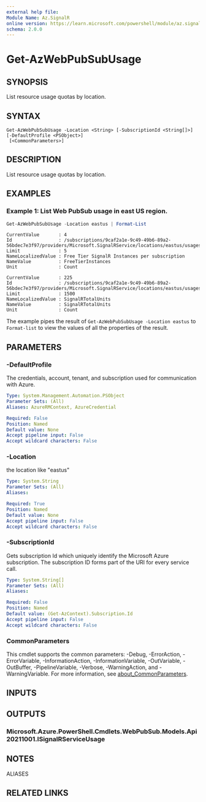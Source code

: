 ```yaml
---
external help file:
Module Name: Az.SignalR
online version: https://learn.microsoft.com/powershell/module/az.signalr/get-azwebpubsubusage
schema: 2.0.0
---
```


# Get-AzWebPubSubUsage

## SYNOPSIS
List resource usage quotas by location.

## SYNTAX

```
Get-AzWebPubSubUsage -Location <String> [-SubscriptionId <String[]>] [-DefaultProfile <PSObject>]
 [<CommonParameters>]
```

## DESCRIPTION
List resource usage quotas by location.

## EXAMPLES

### Example 1: List Web PubSub usage in east US region.
```powershell
Get-AzWebPubSubUsage -Location eastus | Format-List
```

```output
CurrentValue       : 4
Id                 : /subscriptions/9caf2a1e-9c49-49b6-89a2-56bdec7e3f97/providers/Microsoft.SignalRService/locations/eastus/usages/FreeTierInstances
Limit              : 5
NameLocalizedValue : Free Tier SignalR Instances per subscription
NameValue          : FreeTierInstances
Unit               : Count

CurrentValue       : 225
Id                 : /subscriptions/9caf2a1e-9c49-49b6-89a2-56bdec7e3f97/providers/Microsoft.SignalRService/locations/eastus/usages/SignalRTotalUnits
Limit              : 1500
NameLocalizedValue : SignalRTotalUnits
NameValue          : SignalRTotalUnits
Unit               : Count
```

The example pipes the result of `Get-AzWebPubSubUsage -Location eastus` to `Format-list` to view the values of all the properties of the result.

## PARAMETERS

### -DefaultProfile
The credentials, account, tenant, and subscription used for communication with Azure.

```yaml
Type: System.Management.Automation.PSObject
Parameter Sets: (All)
Aliases: AzureRMContext, AzureCredential

Required: False
Position: Named
Default value: None
Accept pipeline input: False
Accept wildcard characters: False
```

### -Location
the location like "eastus"

```yaml
Type: System.String
Parameter Sets: (All)
Aliases:

Required: True
Position: Named
Default value: None
Accept pipeline input: False
Accept wildcard characters: False
```

### -SubscriptionId
Gets subscription Id which uniquely identify the Microsoft Azure subscription.
The subscription ID forms part of the URI for every service call.

```yaml
Type: System.String[]
Parameter Sets: (All)
Aliases:

Required: False
Position: Named
Default value: (Get-AzContext).Subscription.Id
Accept pipeline input: False
Accept wildcard characters: False
```

### CommonParameters
This cmdlet supports the common parameters: -Debug, -ErrorAction, -ErrorVariable, -InformationAction, -InformationVariable, -OutVariable, -OutBuffer, -PipelineVariable, -Verbose, -WarningAction, and -WarningVariable. For more information, see [about_CommonParameters](http://go.microsoft.com/fwlink/?LinkID=113216).

## INPUTS

## OUTPUTS

### Microsoft.Azure.PowerShell.Cmdlets.WebPubSub.Models.Api20211001.ISignalRServiceUsage

## NOTES

ALIASES

## RELATED LINKS

